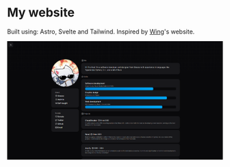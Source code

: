 # My website

Built using: Astro, Svelte and Tailwind. Inspired by [Wing](https://wingio.xyz/)'s website.

![Front page](.github/screenshots/front.png)
